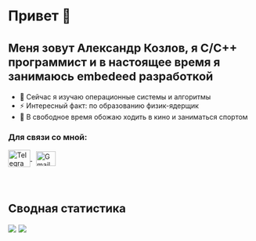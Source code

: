 
<h1>Привет 👋 <br><br><small>Меня зовут Александр Козлов, я С/С++ программист и в настоящее время я занимаюсь embedeed разработкой</small></h1>

- 🌱 Сейчас я изучаю операционные системы и алгоритмы
- ⚡ Интересный факт: по образованию физик-ядерщик
- 🍿 В свободное время обожаю ходить в кино и заниматься спортом

<h3 align="left">Для связи со мной:</h3>
<p align="left">
<!-- <div style="display: flex; gap: 8px; align-items: center;"> -->
  <a href="https://t.me/Rekavgreka" target="blank">
    <img align="center" src="https://upload.wikimedia.org/wikipedia/commons/8/83/Telegram_2019_Logo.svg" alt="Telegram" height="35" width="45" style="max-width: 100%;"/>
  </a> &nbsp;
  <a href="mailto:m.alexander.kozlov@gmail.com" target="blank">
    <img align="center" src="https://upload.wikimedia.org/wikipedia/commons/7/7e/Gmail_icon_%282020%29.svg" alt="Gmail" height="30" width="40" style="max-width: 100%;" />
  </a>
</p>
<!-- </div>-->

<br>

# <small>Сводная статистика</small>
<div style="display: flex; gap: 5px;">
  <picture>
    <source
      srcset="https://github-readme-stats.vercel.app/api?username=alexkozlovvv&show_icons=true&theme=noctis_minimus&border_radius=8&locale=ru&hide_title=true&rank_icon=github&include_all_commits=true&random=123"
      media="(prefers-color-scheme: dark)"
    />
    <source
      srcset="https://github-readme-stats.vercel.app/api?username=alexkozlovvv&show_icons=true&border_radius=8&locale=ru&hide_title=true&rank_icon=github&include_all_commits=true&random=123"
      media="(prefers-color-scheme: light), (prefers-color-scheme: no-preference)"
    />
    <img src="https://github-readme-stats.vercel.app/api?username=alexkozlovvv&show_icons=true&border_radius=8&locale=ru&hide_title=true&rank_icon=github&include_all_commits=true&random=123" />
  </picture>

  <picture>
    <source
      srcset="https://github-readme-stats.vercel.app/api/top-langs/?username=alexkozlovvv&show_icons=true&theme=noctis_minimus&border_radius=8&locale=en&include_all_commits=true&random=123&layout=compact&custom_title=Используемые%20языки"
      media="(prefers-color-scheme: dark)"
    />
    <source
      srcset="https://github-readme-stats.vercel.app/api/top-langs/?username=alexkozlovvv&show_icons=true&border_radius=8&locale=en&include_all_commits=true&random=123&layout=compact&custom_title=Используемые%20языки"
      media="(prefers-color-scheme: light), (prefers-color-scheme: no-preference)"
    />
    <img src="https://github-readme-stats.vercel.app/api/top-langs/?username=alexkozlovvv&show_icons=true&border_radius=8&locale=en&include_all_commits=true&random=123&layout=compact&custom_title=Используемые%20языки" />
  </picture>
</div>



<!--[![Anurag's GitHub stats](https://github-readme-stats.vercel.app/api?username=alexkozlovvv&show_icons=true&theme=noctis_minimus)](https://github.com/anuraghazra/github-readme-stats)

noctis_minimus

!!! необходимо выставить include_all_commits как true

-->



<!--
**alexkozlovvv/alexkozlovvv** is a ✨ _special_ ✨ repository because its `README.md` (this file) appears on your GitHub profile.

Here are some ideas to get you started:

- 🔭 I’m currently working on ...
- 🌱 I’m currently learning ...
- 👯 I’m looking to collaborate on ...
- 🤔 I’m looking for help with ...
- 💬 Ask me about ...
- 📫 How to reach me: ...
- 😄 Pronouns: ...
- ⚡ Fun fact: ...
-->
